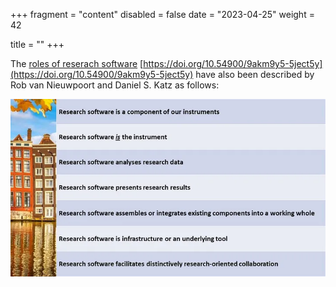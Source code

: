 +++
fragment = "content"
disabled = false
date = "2023-04-25"
weight = 42

title = ""
+++

The [roles of reserach software](https://doi.org/10.54900/9akm9y5-5ject5y) [https://doi.org/10.54900/9akm9y5-5ject5y](https://doi.org/10.54900/9akm9y5-5ject5y) have also been described by Rob van Nieuwpoort and Daniel S. Katz as follows:

<img src="/static/images/RS_roles.jpg" alt="Research software roles"/> 
